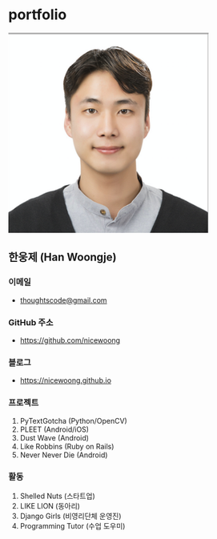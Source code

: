 # portfolio


<img src="https://github.com/nicewoong/portfolio/blob/master/images/HAN_Visa.png" alt="wjhan" style="width:400px" />


## 한웅제 (Han Woongje)


### 이메일
* thoughtscode@gmail.com

### GitHub 주소
* https://github.com/nicewoong

### 블로그
* https://nicewoong.github.io

### 프로젝트 

1. PyTextGotcha (Python/OpenCV)
2. PLEET (Android/iOS)
3. Dust Wave (Android)
4. Like Robbins (Ruby on Rails)
5. Never Never Die (Android)

### 활동

1. Shelled Nuts (스타트업)
2. LIKE LION (동아리)
3. Django Girls (비영리단체 운영진)
4. Programming Tutor (수업 도우미)
